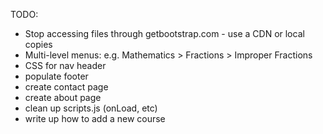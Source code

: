 TODO:
- Stop accessing files through getbootstrap.com - use a CDN or local copies
- Multi-level menus: e.g. Mathematics > Fractions > Improper Fractions
- CSS for nav header
- populate footer
- create contact page
- create about page
- clean up scripts.js (onLoad, etc)
- write up how to add a new course
